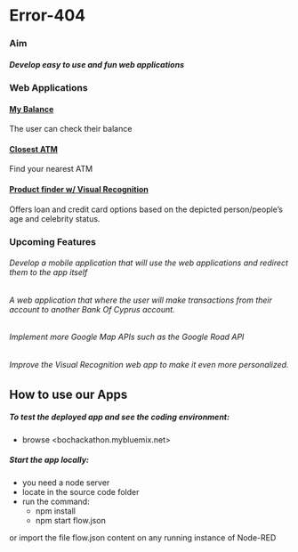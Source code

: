 # Error-404
### Aim
##### Develop easy to use and fun web applications
### Web Applications
#### [My Balance](http://bochackathon.mybluemix.net/mybalance)
The user can check their balance
#### [Closest ATM](http://bochackathon.mybluemix.net/map)
Find your nearest ATM
#### [Product finder w/ Visual Recognition](http://bochackathon.mybluemix.net/people)
Offers loan and credit card options based on the depicted person/people’s  age and celebrity status.
### Upcoming Features
###### Develop a mobile application that will use the web applications and redirect them to the app itself
###### A web application that where the user will make transactions from their account to another Bank Of Cyprus account.
###### Implement more Google Map APIs such as the Google Road API
###### Improve the Visual Recognition web app to make it even more personalized.  

## How to use our Apps
##### To test the deployed app and see the coding environment:
- browse <bochackathon.mybluemix.net>

##### Start the app locally:
- you need a node server
- locate in the source code folder
- run the command:
    - npm install
    - npm start flow.json
    
or
import the file flow.json content on any running instance of Node-RED


